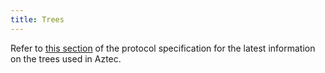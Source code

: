 ```yaml
---
title: Trees
---
```


Refer to [this section](../../../../protocol-specs/state/index.md) of the protocol specification for the latest information on the trees used in Aztec.
